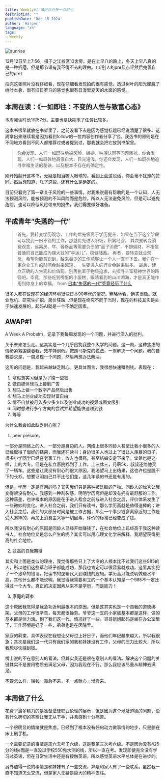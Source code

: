 ```yaml
---
title: Weekly#1:请给自己多一点耐心
description: ""
publishDate: 'Dec 15 2024'
author: 'Harper'
language: "zh"
tags: 
- Weekly
---
```


![sunrise](https://ad0e046.webp.li/sunrise.jpg)

12月12日早上7:56，摄于之江校区13舍旁。是在上早八的路上，冬天上早八真的是一种折磨，但是那节课有我不得不去的理由。（听别人的pre及点评然后完善自己的pre）

拍完这张照片没有仔细看，现在仔细看发现拍的很有感觉。透过树叶的阳光朦胧了树叶本身，很有旧日罗马的感觉也很有日漫里夏天的水面的感觉。

## 本周在读：《一如即往：不变的人性与致富心态》

本周阅读时长1时57分。主要也是快期末了任务比较多。

这本书很早就放在书架里了，之前没看下去是因为感觉标题已经说清楚了很多。这周拿出来继续看是因为看到follow的一位内容创作者分享了它。我选书的原则是在不同地方看到不同人都推荐过或者提到过，那我就会把它放到书架里。

>你会发现，人们一如既往地被风险、嫉妒、种族认同等问题困扰。你会发现，人们一如既往地高傲自大、目光短浅。你还会发现，人们一如既往地追寻幸福生活的秘诀，以及根本不存在的确定性。

刚开始翻开这本书，无疑是相当吸人眼球的，看到上面这段话，你会毫不犹豫的赞同，然后想知道，除了这些，还有什么是确定的。

目前只看完了第一章关于风险的一些事情。对我来说最有帮助的是一个认知，人无法预测风险，能被预测的不叫风险而是危险，所以人无法避免风险，但是可以避免危险，也可以降低风险带来的损失，我们需要做好准备。

## 平成青年“失落的一代”

>首先，要转变学历观念，工作的优先级高于学历提升，如果在当下这个阶段可以找到一份不错的工作，那就优先进入职场，积累经验。‍‍‍‍‍‍‍‍‍‍
>其次要转变消费观念，远离房、车、奢侈品等需要负债的“面子消费”，不捞偏财，不相信普通的自己能成为赚大钱的“幸运儿”，稳健储蓄。
>再者，要转变就业观念，希望你能意识到，越来越少的工作能够让一个人一直干下去。我们在一家企业工作的时间会越来越短，一生要进入的行业会越来越多。
>最后，建立正确的人生观和价值观。别再执着于物质追求，去探寻丰富精神世界的路径吧。毕竟，那些吃到嘴里的小蛋糕，眼睛看到的山川湖海，才是真正能作用到你身上的幸福。
>from [日本“失落的一代”究竟经历了什么](http://www.jpchinapress.com/static/content/sd/2024-12-09/1315808437628600320.html)

很多人都在说现在的经济环境很像日本90年代的情况。粗略地看，确实很像。就业危机、研究生扩招、房价狂跌...但是现在终究不同于当时，现在的科技其实是处于快速发展的，起码AI就是一个不确定因素。

## AWAP#1

A Week A Probelm，记录下我每周发现的一个问题，并进行深入的批判。

关于未来怎么走。这其实是一个几乎困扰我整个大学的问题。这一周，这种焦虑的情绪紧紧围绕着我，效率特别低。按照马斯克的说法，一周解决一个问题。我的自我要求是，一周发现一个问题，然后再想办法解决。

这周的问题是，我越来越缺乏耐心。更具体而言，我很想快速赚到钱。表现在：

1. 寒假想实习但是为了赚一些钱
2. 做自媒体想马上接到广告
3. 想马上做一个数字产品然后出售
4. 想马上创业成功实现财富自由
5. 情不自禁被月入多少多少以及创业成功的视频或图文吸引
6. 同时想进行多个方向的尝试并希望能快速赚到钱
7. 等等

为什么我会如此缺乏耐心呢？

1. peer presure。

一部分是网络上的人，一部分是身边的人。网络上很多同龄人甚至比我小很多的人已经取得了很好的结果，而我还在读书；身边很多人也过上了很让人羡慕的日子，很多小学同学已经在老家工作，收入也很高，甚至结婚安定下来了。堂弟也是这样，上的大专，但是在私立医院找到了工作，上三休三，月薪5k，叔叔还给他买了一辆车。这些是让我没有耐心的很大原因，我渴望马上出结果，这也许也是脱不下的长衫。想要证明自己并不比他们差，这几年读的书还是有用的。

但是，学历一定是有用的吗？其实我们只是某种被洗脑的产物。同龄人的优秀让我变得很没有耐心。我感到一种割裂感，明明学历高但是却没有拥有最舒服的工作。这种落差，也许根本的原因是在于进入栓会之前与进入社会之后，评价体系发生了一些微妙的变化。进入社会之前，我们只有读书，那么学历高就是值得追捧的；进入社会之后，我们的大部分时间是被工作占据，那么一个事少钱多离家近的工作是受人追捧的，再加上消费主义等一切因素，评价的标准已经变成了钱。

所以我没有耐心的原因是同龄人已经开始赚钱了，在社会地位上已经高于我这种读书人。社会地位又是怎么产生的呢？其实可以用心理文化学来解释，我期望获得更高的社会地位。

2. 过高的自我期待

其实和上面是类似的理由，我觉得那些只上了大专的人根本比不过我们这些985的人，所以他们这些草台班子都能成功，那我也肯定可以很容易就成功。这里其实犯了一个致命的错误，把读书的逻辑代入到赚钱的逻辑。学历高只能说明做题水平高，其他什么都不能说明。我觉得我需要树立的一个基本认知是一个985不一定比得过一个大专。真正的决定因素从来不是学历，而是能力！

3. 家庭的羁束

这个原因我觉得是我急功近利最根本的原因，但是这其实也是一个自我的道德绑架。父母的工作很辛苦，每天都很操劳。爷爷这一支的小家族基本都是这样，做的基本都是体力活。到了我们这一代，情况好了一些。哥哥姐姐起码是坐在办公室里了，工作环境是好了一些，弟弟也是在医院里。

家庭的羁束，具体表现在我想让父母过上好日子，而他们年纪越来越大，所以我很急；其次是我们这一代只有我们家的我和妹妹没有工作，父母的压力比较大，所以我想尽快赚到钱。

嘴上说的不在意别人的看法，但其实我还是很在意别人的看法。解决这个问题的关键其实不是要用物质去满足父母，因为我现在不行。那么我应该尽量从精神去满足。

不管怎么样，赚钱一事急不来。多一点耐心，慢慢来。

## 本周做了什么

花费了最多精力的是准备法律职业伦理的展示，但是因为这个涉及道德的问题，没有什么确切的答案让我无从下手，并且感到十分痛苦。

一个很明显的情绪就是焦虑。已经到了根本没有任何动力做事情的地步，只是躺在床上刷手机。

一个需要记录的事情是周六去考了六级，这是我第三次考六级。不是因为没有425分的线e而是一直没过学校550免水测的线，所以一直在考。发现即使完全没有学习过英语，但在日常生活中还是有接触英语，所以感觉英语水平总体是在进步的。

另外值得一说的事情是和妹妹有了一些交流，算是和家人有了一些联系。虽然我一直不知道怎么交流，但是家人无疑是巨大的精神支柱。
